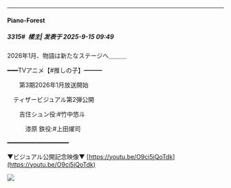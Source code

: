 ﻿
*****

####  Piano-Forest  
##### 3315#         楼主| 发表于 2025-9-15 09:49

2026年1月、物語は新たなステージへ＿＿＿

━━━TVアニメ【#推しの子】━━━

　　第3期2026年1月放送開始

　ティザービジュアル第2弾公開

　　吉住シュン役:#竹中悠斗

　　　漆原 鉄役:#上田燿司

━━━━━━━━━━━━━━━━━

▼ビジュアル公開記念映像▼
[https://youtu.be/O9ci5jQoTdk](https://youtu.be/O9ci5jQoTdk)

<img src="https://p.sda1.dev/27/d7c097994ffd1a227dde760e5f835fa6/20250915_094755.jpg" referrerpolicy="no-referrer">

